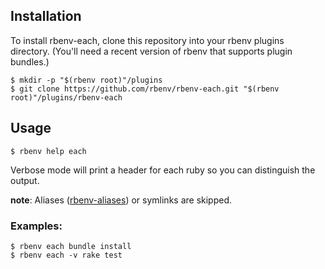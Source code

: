 ## Installation

To install rbenv-each, clone this repository into your rbenv plugins directory. (You'll need a recent version of rbenv that supports plugin bundles.)


```
$ mkdir -p "$(rbenv root)"/plugins
$ git clone https://github.com/rbenv/rbenv-each.git "$(rbenv root)"/plugins/rbenv-each
```

## Usage

```
$ rbenv help each
```

Verbose mode will print a header for each ruby so you can distinguish
the output.

**note**: Aliases ([rbenv-aliases][]) or symlinks are skipped.

### Examples:

```
$ rbenv each bundle install
$ rbenv each -v rake test
```

[rbenv-aliases]: https://github.com/rbenv/rbenv-aliases
